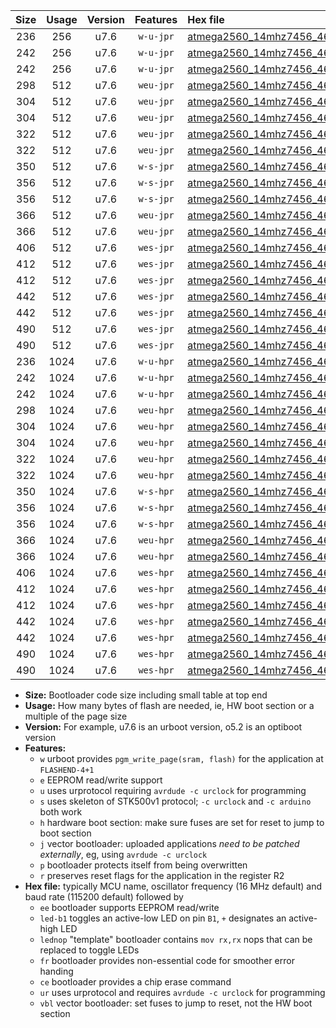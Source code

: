 |Size|Usage|Version|Features|Hex file|
|:-:|:-:|:-:|:-:|:--|
|236|256|u7.6|`w-u-jpr`|[atmega2560_14mhz7456_460800bps_ur_vbl.hex](https://raw.githubusercontent.com/stefanrueger/urboot/main/bootloaders/atmega2560/fcpu_14mhz7456/460800_bps/atmega2560_14mhz7456_460800bps_ur_vbl.hex)|
|242|256|u7.6|`w-u-jpr`|[atmega2560_14mhz7456_460800bps_led+b7_ur_vbl.hex](https://raw.githubusercontent.com/stefanrueger/urboot/main/bootloaders/atmega2560/fcpu_14mhz7456/460800_bps/atmega2560_14mhz7456_460800bps_led+b7_ur_vbl.hex)|
|242|256|u7.6|`w-u-jpr`|[atmega2560_14mhz7456_460800bps_lednop_ur_vbl.hex](https://raw.githubusercontent.com/stefanrueger/urboot/main/bootloaders/atmega2560/fcpu_14mhz7456/460800_bps/atmega2560_14mhz7456_460800bps_lednop_ur_vbl.hex)|
|298|512|u7.6|`weu-jpr`|[atmega2560_14mhz7456_460800bps_ee_ur_vbl.hex](https://raw.githubusercontent.com/stefanrueger/urboot/main/bootloaders/atmega2560/fcpu_14mhz7456/460800_bps/atmega2560_14mhz7456_460800bps_ee_ur_vbl.hex)|
|304|512|u7.6|`weu-jpr`|[atmega2560_14mhz7456_460800bps_ee_led+b7_ur_vbl.hex](https://raw.githubusercontent.com/stefanrueger/urboot/main/bootloaders/atmega2560/fcpu_14mhz7456/460800_bps/atmega2560_14mhz7456_460800bps_ee_led+b7_ur_vbl.hex)|
|304|512|u7.6|`weu-jpr`|[atmega2560_14mhz7456_460800bps_ee_lednop_ur_vbl.hex](https://raw.githubusercontent.com/stefanrueger/urboot/main/bootloaders/atmega2560/fcpu_14mhz7456/460800_bps/atmega2560_14mhz7456_460800bps_ee_lednop_ur_vbl.hex)|
|322|512|u7.6|`weu-jpr`|[atmega2560_14mhz7456_460800bps_ee_led+b7_fr_ur_vbl.hex](https://raw.githubusercontent.com/stefanrueger/urboot/main/bootloaders/atmega2560/fcpu_14mhz7456/460800_bps/atmega2560_14mhz7456_460800bps_ee_led+b7_fr_ur_vbl.hex)|
|322|512|u7.6|`weu-jpr`|[atmega2560_14mhz7456_460800bps_ee_lednop_fr_ur_vbl.hex](https://raw.githubusercontent.com/stefanrueger/urboot/main/bootloaders/atmega2560/fcpu_14mhz7456/460800_bps/atmega2560_14mhz7456_460800bps_ee_lednop_fr_ur_vbl.hex)|
|350|512|u7.6|`w-s-jpr`|[atmega2560_14mhz7456_460800bps_vbl.hex](https://raw.githubusercontent.com/stefanrueger/urboot/main/bootloaders/atmega2560/fcpu_14mhz7456/460800_bps/atmega2560_14mhz7456_460800bps_vbl.hex)|
|356|512|u7.6|`w-s-jpr`|[atmega2560_14mhz7456_460800bps_led+b7_vbl.hex](https://raw.githubusercontent.com/stefanrueger/urboot/main/bootloaders/atmega2560/fcpu_14mhz7456/460800_bps/atmega2560_14mhz7456_460800bps_led+b7_vbl.hex)|
|356|512|u7.6|`w-s-jpr`|[atmega2560_14mhz7456_460800bps_lednop_vbl.hex](https://raw.githubusercontent.com/stefanrueger/urboot/main/bootloaders/atmega2560/fcpu_14mhz7456/460800_bps/atmega2560_14mhz7456_460800bps_lednop_vbl.hex)|
|366|512|u7.6|`weu-jpr`|[atmega2560_14mhz7456_460800bps_ee_led+b7_fr_ce_ur_vbl.hex](https://raw.githubusercontent.com/stefanrueger/urboot/main/bootloaders/atmega2560/fcpu_14mhz7456/460800_bps/atmega2560_14mhz7456_460800bps_ee_led+b7_fr_ce_ur_vbl.hex)|
|366|512|u7.6|`weu-jpr`|[atmega2560_14mhz7456_460800bps_ee_lednop_fr_ce_ur_vbl.hex](https://raw.githubusercontent.com/stefanrueger/urboot/main/bootloaders/atmega2560/fcpu_14mhz7456/460800_bps/atmega2560_14mhz7456_460800bps_ee_lednop_fr_ce_ur_vbl.hex)|
|406|512|u7.6|`wes-jpr`|[atmega2560_14mhz7456_460800bps_ee_vbl.hex](https://raw.githubusercontent.com/stefanrueger/urboot/main/bootloaders/atmega2560/fcpu_14mhz7456/460800_bps/atmega2560_14mhz7456_460800bps_ee_vbl.hex)|
|412|512|u7.6|`wes-jpr`|[atmega2560_14mhz7456_460800bps_ee_led+b7_vbl.hex](https://raw.githubusercontent.com/stefanrueger/urboot/main/bootloaders/atmega2560/fcpu_14mhz7456/460800_bps/atmega2560_14mhz7456_460800bps_ee_led+b7_vbl.hex)|
|412|512|u7.6|`wes-jpr`|[atmega2560_14mhz7456_460800bps_ee_lednop_vbl.hex](https://raw.githubusercontent.com/stefanrueger/urboot/main/bootloaders/atmega2560/fcpu_14mhz7456/460800_bps/atmega2560_14mhz7456_460800bps_ee_lednop_vbl.hex)|
|442|512|u7.6|`wes-jpr`|[atmega2560_14mhz7456_460800bps_ee_led+b7_fr_vbl.hex](https://raw.githubusercontent.com/stefanrueger/urboot/main/bootloaders/atmega2560/fcpu_14mhz7456/460800_bps/atmega2560_14mhz7456_460800bps_ee_led+b7_fr_vbl.hex)|
|442|512|u7.6|`wes-jpr`|[atmega2560_14mhz7456_460800bps_ee_lednop_fr_vbl.hex](https://raw.githubusercontent.com/stefanrueger/urboot/main/bootloaders/atmega2560/fcpu_14mhz7456/460800_bps/atmega2560_14mhz7456_460800bps_ee_lednop_fr_vbl.hex)|
|490|512|u7.6|`wes-jpr`|[atmega2560_14mhz7456_460800bps_ee_led+b7_fr_ce_vbl.hex](https://raw.githubusercontent.com/stefanrueger/urboot/main/bootloaders/atmega2560/fcpu_14mhz7456/460800_bps/atmega2560_14mhz7456_460800bps_ee_led+b7_fr_ce_vbl.hex)|
|490|512|u7.6|`wes-jpr`|[atmega2560_14mhz7456_460800bps_ee_lednop_fr_ce_vbl.hex](https://raw.githubusercontent.com/stefanrueger/urboot/main/bootloaders/atmega2560/fcpu_14mhz7456/460800_bps/atmega2560_14mhz7456_460800bps_ee_lednop_fr_ce_vbl.hex)|
|236|1024|u7.6|`w-u-hpr`|[atmega2560_14mhz7456_460800bps_ur.hex](https://raw.githubusercontent.com/stefanrueger/urboot/main/bootloaders/atmega2560/fcpu_14mhz7456/460800_bps/atmega2560_14mhz7456_460800bps_ur.hex)|
|242|1024|u7.6|`w-u-hpr`|[atmega2560_14mhz7456_460800bps_led+b7_ur.hex](https://raw.githubusercontent.com/stefanrueger/urboot/main/bootloaders/atmega2560/fcpu_14mhz7456/460800_bps/atmega2560_14mhz7456_460800bps_led+b7_ur.hex)|
|242|1024|u7.6|`w-u-hpr`|[atmega2560_14mhz7456_460800bps_lednop_ur.hex](https://raw.githubusercontent.com/stefanrueger/urboot/main/bootloaders/atmega2560/fcpu_14mhz7456/460800_bps/atmega2560_14mhz7456_460800bps_lednop_ur.hex)|
|298|1024|u7.6|`weu-hpr`|[atmega2560_14mhz7456_460800bps_ee_ur.hex](https://raw.githubusercontent.com/stefanrueger/urboot/main/bootloaders/atmega2560/fcpu_14mhz7456/460800_bps/atmega2560_14mhz7456_460800bps_ee_ur.hex)|
|304|1024|u7.6|`weu-hpr`|[atmega2560_14mhz7456_460800bps_ee_led+b7_ur.hex](https://raw.githubusercontent.com/stefanrueger/urboot/main/bootloaders/atmega2560/fcpu_14mhz7456/460800_bps/atmega2560_14mhz7456_460800bps_ee_led+b7_ur.hex)|
|304|1024|u7.6|`weu-hpr`|[atmega2560_14mhz7456_460800bps_ee_lednop_ur.hex](https://raw.githubusercontent.com/stefanrueger/urboot/main/bootloaders/atmega2560/fcpu_14mhz7456/460800_bps/atmega2560_14mhz7456_460800bps_ee_lednop_ur.hex)|
|322|1024|u7.6|`weu-hpr`|[atmega2560_14mhz7456_460800bps_ee_led+b7_fr_ur.hex](https://raw.githubusercontent.com/stefanrueger/urboot/main/bootloaders/atmega2560/fcpu_14mhz7456/460800_bps/atmega2560_14mhz7456_460800bps_ee_led+b7_fr_ur.hex)|
|322|1024|u7.6|`weu-hpr`|[atmega2560_14mhz7456_460800bps_ee_lednop_fr_ur.hex](https://raw.githubusercontent.com/stefanrueger/urboot/main/bootloaders/atmega2560/fcpu_14mhz7456/460800_bps/atmega2560_14mhz7456_460800bps_ee_lednop_fr_ur.hex)|
|350|1024|u7.6|`w-s-hpr`|[atmega2560_14mhz7456_460800bps.hex](https://raw.githubusercontent.com/stefanrueger/urboot/main/bootloaders/atmega2560/fcpu_14mhz7456/460800_bps/atmega2560_14mhz7456_460800bps.hex)|
|356|1024|u7.6|`w-s-hpr`|[atmega2560_14mhz7456_460800bps_led+b7.hex](https://raw.githubusercontent.com/stefanrueger/urboot/main/bootloaders/atmega2560/fcpu_14mhz7456/460800_bps/atmega2560_14mhz7456_460800bps_led+b7.hex)|
|356|1024|u7.6|`w-s-hpr`|[atmega2560_14mhz7456_460800bps_lednop.hex](https://raw.githubusercontent.com/stefanrueger/urboot/main/bootloaders/atmega2560/fcpu_14mhz7456/460800_bps/atmega2560_14mhz7456_460800bps_lednop.hex)|
|366|1024|u7.6|`weu-hpr`|[atmega2560_14mhz7456_460800bps_ee_led+b7_fr_ce_ur.hex](https://raw.githubusercontent.com/stefanrueger/urboot/main/bootloaders/atmega2560/fcpu_14mhz7456/460800_bps/atmega2560_14mhz7456_460800bps_ee_led+b7_fr_ce_ur.hex)|
|366|1024|u7.6|`weu-hpr`|[atmega2560_14mhz7456_460800bps_ee_lednop_fr_ce_ur.hex](https://raw.githubusercontent.com/stefanrueger/urboot/main/bootloaders/atmega2560/fcpu_14mhz7456/460800_bps/atmega2560_14mhz7456_460800bps_ee_lednop_fr_ce_ur.hex)|
|406|1024|u7.6|`wes-hpr`|[atmega2560_14mhz7456_460800bps_ee.hex](https://raw.githubusercontent.com/stefanrueger/urboot/main/bootloaders/atmega2560/fcpu_14mhz7456/460800_bps/atmega2560_14mhz7456_460800bps_ee.hex)|
|412|1024|u7.6|`wes-hpr`|[atmega2560_14mhz7456_460800bps_ee_led+b7.hex](https://raw.githubusercontent.com/stefanrueger/urboot/main/bootloaders/atmega2560/fcpu_14mhz7456/460800_bps/atmega2560_14mhz7456_460800bps_ee_led+b7.hex)|
|412|1024|u7.6|`wes-hpr`|[atmega2560_14mhz7456_460800bps_ee_lednop.hex](https://raw.githubusercontent.com/stefanrueger/urboot/main/bootloaders/atmega2560/fcpu_14mhz7456/460800_bps/atmega2560_14mhz7456_460800bps_ee_lednop.hex)|
|442|1024|u7.6|`wes-hpr`|[atmega2560_14mhz7456_460800bps_ee_led+b7_fr.hex](https://raw.githubusercontent.com/stefanrueger/urboot/main/bootloaders/atmega2560/fcpu_14mhz7456/460800_bps/atmega2560_14mhz7456_460800bps_ee_led+b7_fr.hex)|
|442|1024|u7.6|`wes-hpr`|[atmega2560_14mhz7456_460800bps_ee_lednop_fr.hex](https://raw.githubusercontent.com/stefanrueger/urboot/main/bootloaders/atmega2560/fcpu_14mhz7456/460800_bps/atmega2560_14mhz7456_460800bps_ee_lednop_fr.hex)|
|490|1024|u7.6|`wes-hpr`|[atmega2560_14mhz7456_460800bps_ee_led+b7_fr_ce.hex](https://raw.githubusercontent.com/stefanrueger/urboot/main/bootloaders/atmega2560/fcpu_14mhz7456/460800_bps/atmega2560_14mhz7456_460800bps_ee_led+b7_fr_ce.hex)|
|490|1024|u7.6|`wes-hpr`|[atmega2560_14mhz7456_460800bps_ee_lednop_fr_ce.hex](https://raw.githubusercontent.com/stefanrueger/urboot/main/bootloaders/atmega2560/fcpu_14mhz7456/460800_bps/atmega2560_14mhz7456_460800bps_ee_lednop_fr_ce.hex)|

- **Size:** Bootloader code size including small table at top end
- **Usage:** How many bytes of flash are needed, ie, HW boot section or a multiple of the page size
- **Version:** For example, u7.6 is an urboot version, o5.2 is an optiboot version
- **Features:**
  + `w` urboot provides `pgm_write_page(sram, flash)` for the application at `FLASHEND-4+1`
  + `e` EEPROM read/write support
  + `u` uses urprotocol requiring `avrdude -c urclock` for programming
  + `s` uses skeleton of STK500v1 protocol; `-c urclock` and `-c arduino` both work
  + `h` hardware boot section: make sure fuses are set for reset to jump to boot section
  + `j` vector bootloader: uploaded applications *need to be patched externally*, eg, using `avrdude -c urclock`
  + `p` bootloader protects itself from being overwritten
  + `r` preserves reset flags for the application in the register R2
- **Hex file:** typically MCU name, oscillator frequency (16 MHz default) and baud rate (115200 default) followed by
  + `ee` bootloader supports EEPROM read/write
  + `led-b1` toggles an active-low LED on pin `B1`, `+` designates an active-high LED
  + `lednop` "template" bootloader contains `mov rx,rx` nops that can be replaced to toggle LEDs
  + `fr` bootloader provides non-essential code for smoother error handing
  + `ce` bootloader provides a chip erase command
  + `ur` uses urprotocol and requires `avrdude -c urclock` for programming
  + `vbl` vector bootloader: set fuses to jump to reset, not the HW boot section
